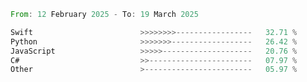 <!--START_SECTION:Languages-->

```rust
From: 12 February 2025 - To: 19 March 2025

Swift                        >>>>>>>>-----------------   32.71 %
Python                       >>>>>>>------------------   26.42 %
JavaScript                   >>>>>--------------------   20.76 %
C#                           >>-----------------------   07.97 %
Other                        >------------------------   05.97 %
```

<!--END_SECTION:Languages-->
